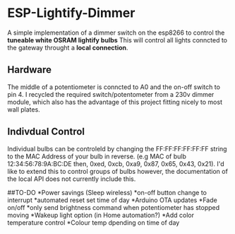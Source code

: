 # ESP-Lightify-Dimmer
A simple implementation of a dimmer switch on the esp8266 to control the **tuneable white OSRAM lightify bulbs** This will control all lights conncted to the gateway throught a **local connection**. 

## Hardware
The middle of a potentiometer is conncted to A0 and the on-off switch to pin 4. I recycled the required switch/potentometer from a 230v dimmer module, which also has the advantage of this project fitting nicely to most wall plates.

## Indivdual Control
Individual bulbs can be controleld by changing the FF:FF:FF:FF:FF:FF string to the MAC Address of your bulb in reverse. (e.g MAC of bulb 12:34:56:78:9A:BC:DE then, 0xed, 0xcb, 0xa9, 0x87, 0x65, 0x43, 0x21). I'd like to extend this to control groups of bulbs however, the documentation of the local API does not currently include this.

##TO-DO
*Power savings (Sleep wireless)
*on-off button change to interrupt
*automated reset set time of day
*Arduino OTA updates
*Fade on/off 
*only send brightness command when potentiometer has stopped moving
*Wakeup light option (in Home automation?)
*Add color temperature control
*Colour temp dpending on time of day
